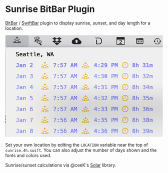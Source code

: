 # Sunrise BitBar Plugin

[BitBar](https://getbitbar.com/) / [SwiftBar](https://swiftbar.app) plugin to display sunrise, sunset, and day length for a location.

![screenshot](sunrise-bitbar.png?raw=true)

Set your own location by editing the `LOCATION` variable near the top of `sunrise.4h.swift`. You can also adjust the number of days shown and the fonts and colors used.

Sunrise/sunset calculations via @ceeK's [Solar](https://github.com/ceeK/Solar) library.